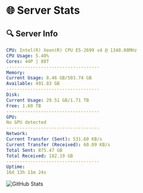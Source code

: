 # 🌐 Server Stats
## 🔍 Server Info
```yaml
CPU: Intel(R) Xeon(R) CPU E5-2699 v4 @ 1340.08MHz
CPU Usage: 5.40%
Cores: 44P | 88T
-----------------------------------
Memory:
Current Usage: 8.46 GB/503.74 GB
Available: 491.83 GB
-----------------------------------
Disk:
Current Usage: 29.51 GB/1.71 TB
Free: 1.60 TB
-----------------------------------
GPU:
No GPU detected
-----------------------------------
Network:
Current Transfer (Sent): 531.60 KB/s
Current Transfer (Received): 60.09 KB/s
Total Sent: 875.47 GB
Total Received: 182.19 GB
-----------------------------------
Uptime:
16d 13h 11m 24s
```
![GitHub Stats](https://img.shields.io/badge/Updated-2025-05-06_06:20:12-blue)